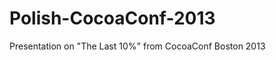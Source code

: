 Polish-CocoaConf-2013
=====================

Presentation on "The Last 10%" from CocoaConf Boston 2013
